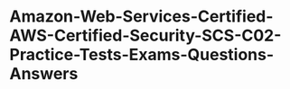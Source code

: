 # Amazon-Web-Services-Certified-AWS-Certified-Security-SCS-C02-Practice-Tests-Exams-Questions-Answers